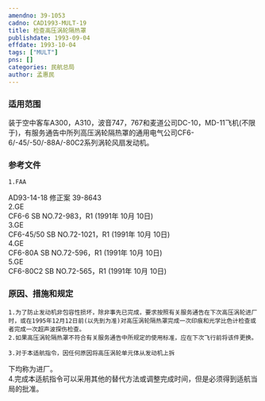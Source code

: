 ```yaml
---
amendno: 39-1053  
cadno: CAD1993-MULT-19  
title: 检查高压涡轮隔热罩  
publishdate: 1993-09-04  
effdate: 1993-10-04  
tags: ["MULT"]  
pns: []  
categories: 民航总局  
author: 孟惠民  
---
```

  
### 适用范围  
装于空中客车A300，A310，波音747，767和麦道公司DC-10，MD-11飞机(不限于)，有服务通告中所列高压涡轮隔热罩的通用电气公司CF6-6/-45/-50/-88A/-80C2系列涡轮风扇发动机。  
  
<!--more-->  
### 参考文件  
    1.FAA  
AD93-14-18 修正案 39-8643  
2.GE  
CF6-6 SB NO.72-983，R1 (1991年 10月 10日)  
3.GE  
CF6-45/50 SB NO.72-1021，R1 (1991年 10月 10日)  
4.GE  
CF6-80A SB NO.72-596，R1 (1991年 10月 10日)  
5.GE  
CF6-80C2 SB NO.72-565，R1 (1991年 10月 10日)  
  
### 原因、措施和规定  
    1.为了防止发动机非包容性损坏，除非事先已完成，要求按照有关服务通告在下次高压涡轮进厂时，或在1995年12月12日前(以先到为准)对高压涡轮隔热罩完成一次印痕和光学比色计检查或者完成一次超声波探伤检查。  
    2.如果高压涡轮隔热罩不符合有关服务通告中所规定的使用标准，应在下次飞行前将该件更换。  
  
    3.对于本适航指令，因任何原因将高压涡轮单元体从发动机上拆  
      
下均称为进厂。  
    4.完成本适航指令可以采用其他的替代方法或调整完成时间，但是必须得到适航当局的批准。  
